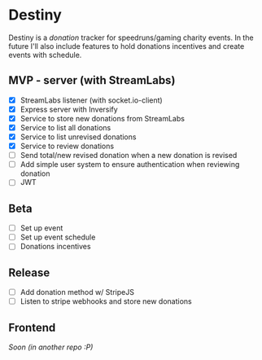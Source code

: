 # Destiny

Destiny is a *donation* tracker for speedruns/gaming charity events. In the future I'll also include features to hold donations incentives and create events with schedule.

## MVP - server (with StreamLabs)
- [x] StreamLabs listener (with socket.io-client)
- [x] Express server with Inversify
- [x] Service to store new donations from StreamLabs
- [x] Service to list all donations
- [x] Service to list unrevised donations
- [x] Service to review donations
- [ ] Send total/new revised donation when a new donation is revised
- [ ] Add simple user system to ensure authentication when reviewing donation
- [ ] JWT

## Beta
- [ ] Set up event
- [ ] Set up event schedule
- [ ] Donations incentives

## Release
- [ ] Add donation method w/ StripeJS
- [ ] Listen to stripe webhooks and store new donations

## Frontend
*Soon (in another repo :P)*
